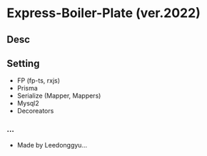 # Express-Boiler-Plate (ver.2022)

## Desc

## Setting

- FP (fp-ts, rxjs)
- Prisma
- Serialize (Mapper, Mappers)
- Mysql2
- Decoreators

### ...

- Made by Leedonggyu...
